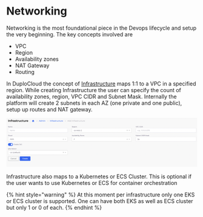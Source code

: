 # Networking

Networking is the most foundational piece in the Devops lifecycle and setup the very beginning. The key concepts involved are

* VPC
* Region
* Availability zones
* NAT Gateway
* Routing

In DuploCloud the concept of [Infrastructure](../../getting-started/application-focussed-interface/infrastructure.md) maps 1:1 to a VPC in a specified region. While creating Infrastructure the user can specify the count of availability zones, region, VPC CIDR and Subnet Mask. Internally the platform will create 2 subnets in each AZ (one private and one public), setup up routes and NAT gateway.&#x20;

![](<../../.gitbook/assets/image (16).png>)

Infrastructure also maps to a Kubernetes or ECS Cluster. This is optional if the user wants to use Kubernetes or ECS for container orchestration

{% hint style="warning" %}
At this moment per infrastructure only one EKS or ECS cluster is supported. One can have both EKS as well as ECS cluster but only 1 or 0 of each.&#x20;
{% endhint %}

